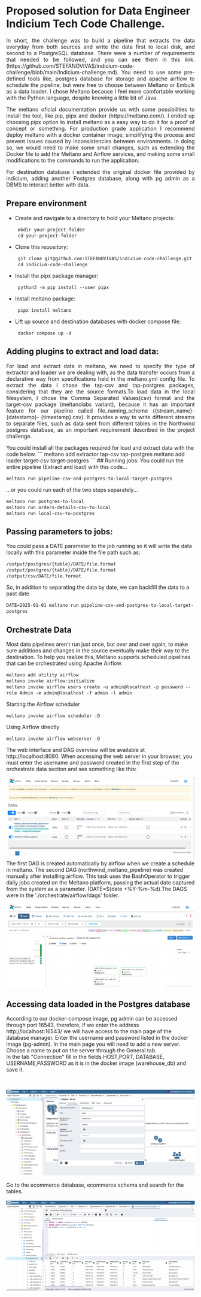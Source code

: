 # Proposed solution for Data Engineer Indicium Tech Code Challenge.  

<p align="justify">In short, the challenge was to build a pipeline that extracts the data everyday from both sources and write the data first to local disk, and second to a PostgreSQL database. There were a number of requirements that needed to be followed, and you can see them in this link.(https://github.com/STEFANOVIVAS/indicium-code-challenge/blob/main/Indicium-challenge.md). You need to use some pre-defined tools like, postgres database for storage and apache airflow to schedule the pipeline, but were free to choose between Meltano or Embulk as a data loader. I chose Meltano because I feel more comfortable working with the Python language, despite knowing a little bit of Java.</p>
<p align="justify">The meltano oficial documentation provide us with some possibilities to install the tool, like pip, pipx and docker (https://meltano.com/). I ended up choosing pipx option to install meltano as a easy way to do it for a proof of concept or something. For production grade application I recommend deploy meltano with a docker container image, simplifying the process and prevent issues caused by inconsistencies between environments. In doing so, we would need to make some small changes, such as extending the Docker file to add the Meltano and Airflow services, and making some small modifications to the commands to run the application.</p>
<p align="justify"> For destination database i  extended the original docker file provided by indicium, adding another Postgres database, along with pg admin as a DBMS to interact better with data.</p>

## Prepare environment

  -  Create and navigate to a directory to hold your Meltano projects:
    
          mkdir your-project-folder
          cd your-project-folder
     
  -  Clone this repository:
    
          git clone git@github.com:STEFANOVIVAS/indicium-code-challenge.git   
          cd indicium-code-challenge
  -  Install the pipx package manager:

          python3 -m pip install --user pipx
        
  -  Install meltano package:

          pipx install meltano  
  -  Lift up source and destination databases with docker compose file:
    
          docker compose up -d

## Adding plugins to extract and load data:
<p align="justify">For load and extract data in meltano, we need to specify the type of extractor and loader we are dealing with, as the data transfer occurs from a declarative way from specifications held in the meltano.yml config file. To extract the data I chose the tap-csv and tap-postgres packages, considering that they are the source formats.To load data in the local filesystem, I chose the Comma Separated Values(csv) format and the target-csv package (meltanolabs variant), because it has an important feature for our pipeline called file_naming_scheme ({stream_name}- {datestamp}- {timestamp}.csv). It provides a way to write different streams to separate files, such as data sent from different tables in the Northwind postgres database, as an important requirement described in the project challenge.</p>
You could install all the packages required for load and extract data with the code below.  
```
     meltano add extractor tap-csv tap-postgres  
     meltano add loader target-csv target-postgres  
```
## Running jobs:
You could run the entire pipeline (Extract and load) with this code...

    meltano run pipeline-csv-and-postgres-to-local-target-postgres

...or you could run each of the two steps separately...

    meltano run postgres-to-local 
    meltano run orders-details-csv-to-local  
    meltano run local-csv-to-postgres

## Passing parameters to jobs:
You could pass a DATE parameter to the job running so it will write the data locally with this parameter inside the file path such as:

    /output/postgres/{table}/DATE/file.format
    /output/postgres/{table}/DATE/file.format
    /output/csv/DATE/file.format

So, in addition to separating the data by date, we can backfill the data to a past date.  

    DATE=2025-01-01 meltano run pipeline-csv-and-postgres-to-local-target-postgres
    
## Orchestrate Data
Most data pipelines aren't run just once, but over and over again, to make sure additions and changes in the source eventually make their way to the destination.
To help you realize this, Meltano supports scheduled pipelines that can be orchestrated using Apache Airflow.

    meltano add utility airflow
    meltano invoke airflow:initialize
    meltano invoke airflow users create -u admin@localhost -p password --role Admin -e admin@localhost -f admin -l admin

Starting the Airflow scheduler

    meltano invoke airflow scheduler -D

Using Airflow directly

    meltano invoke airflow webserver -D

The web interface and DAG overview will be available at http://localhost:8080.
When accessing the web server in your browser, you must enter the username and password created in the first step of the orchestrate data section and see something like this:

![](https://github.com/STEFANOVIVAS/indicium-code-challenge/blob/main/Meltano-Airflow-webserver.png)
The first DAG is created automatically by airflow when we create a schedule in meltano.
The second DAG (northwind_meltano_pipeline) was created manually after installing airflow. This task uses the BashOperator to trigger daily jobs created on the Meltano platform, passing the actual date captured from the system as a parameter. (DATE=$(date +%Y-%m-%d).The DAGS were in the './orchestrate/airflow/dags' folder.

![](https://github.com/STEFANOVIVAS/indicium-code-challenge/blob/main/meltano-airflow-task.png)

## Accessing data loaded in the Postgres database
According to our docker-compose image, pg admin can be accessed through port 16543, therefore, if we enter the address http://localhost:16543/ we will have access to the main page of the database manager. Enter the username and password listed in the docker image (pg-admin).
In the main page you will need to add a new server. 
Choose a name to put on the server through the General tab.  
In the tab "Connection" fill in the fields HOST,PORT, DATABASE, USERNAME,PASSWORD as it is in the docker image (warehouse_db) and save it. 

<br>

![](https://github.com/STEFANOVIVAS/indicium-code-challenge/blob/main/meltano-pgadmin-server.png)  

Go to the ecommerce database, ecommerce schema and search for the tables.  
<br>
![](https://github.com/STEFANOVIVAS/indicium-code-challenge/blob/main/meltano-pgadmin-query.png)  



